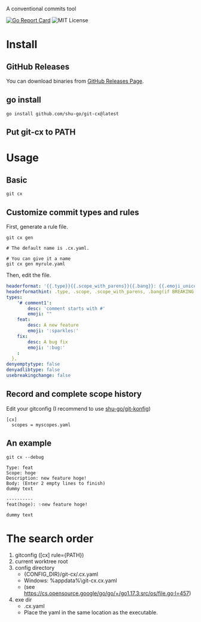 A conventional commits tool

[![Go Report Card](https://goreportcard.com/badge/github.com/shu-go/git-cx)](https://goreportcard.com/report/github.com/shu-go/git-cx)
![MIT License](https://img.shields.io/badge/License-MIT-blue)

# Install
## GitHub Releases

You can download binaries from [GitHub Releases Page](https://github.com/shu-go/git-cx/releases).

## go install

```
go install github.com/shu-go/git-cx@latest
```

## Put git-cx to PATH

# Usage

## Basic

```
git cx
```

## Customize commit types and rules

First, generate a rule file.

```
git cx gen

# The default name is .cx.yaml.

# You can give it a name
git cx gen myrule.yaml
```

Then, edit the file.

```yaml
headerformat: '{{.type}}{{.scope_with_parens}}{{.bang}}: {{.emoji_unicode}}{{.description}}'
headerformathint: .type, .scope, .scope_with_parens, .bang(if BREAKING CHANGE), .emoji, .emoji_unicode, .description
types:
    '# comment1':
        desc: 'comment starts with #'
        emoji: ""
    feat:
        desc: A new feature
        emoji: ':sparkles:'
    fix:
        desc: A bug fix
        emoji: ':bug:'
    :
  },
denyemptytype: false
denyadlibtype: false
usebreakingchange: false
```

## Record and complete scope history

Edit your gitconfig (I recommend to use [shu-go/git-konfig](https://github.com/shu-go/git-konfig))

```
[cx]
  scopes = myscopes.yaml
```

## An example

```
git cx --debug

Type: feat
Scope: hoge
Description: new feature hoge!
Body: (Enter 2 empty lines to finish)
dummy text

----------
feat(hoge): ✨new feature hoge!

dummy text
```

# The search order

1. gitconfig ([cx] rule={PATH})
2. current worktree root
3. config directory
   - {CONFIG_DIR}/git-cx/.cx.yaml
   - Windows: %appdata%\git-cx\.cx.yaml
   - (see https://cs.opensource.google/go/go/+/go1.17.3:src/os/file.go;l=457)
4. exe dir
   - .cx.yaml
   - Place the yaml in the same location as the executable.

<!-- vim: set et ft=markdown sts=4 sw=4 ts=4 tw=0 : -->
